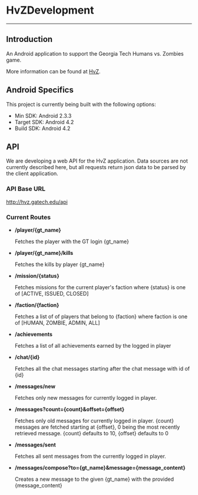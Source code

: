 HvZDevelopment
==============
- - -

Introduction
------------
An Android application to support the Georgia Tech Humans vs. Zombies game.

More information can be found at [HvZ](https://hvz.gatech.edu).

Android Specifics
-------------
This project is currently being built with the following options:

* Min SDK: Android 2.3.3
* Target SDK: Android 4.2
* Build SDK: Android 4.2

API
-------------
We are developing a web API for the HvZ application.
Data sources are not currently described here, but all requests return json data to be
parsed by the client application.

### API Base URL ###
http://hvz.gatech.edu/api

### Current Routes ###
* **/player/{gt_name}**

    Fetches the player with the GT login {gt_name}
    
* **/player/{gt_name}/kills**

    Fetches the kills by player {gt_name}

* **/mission/{status}**

    Fetches missions for the current player's faction where {status} is one of [ACTIVE, ISSUED, CLOSED]
    
* **/faction/{faction}**

    Fetches a list of of players that belong to {faction} where faction is one of [HUMAN, ZOMBIE, ADMIN, ALL]
    
* **/achievements**

    Fetches a list of all achievements earned by the logged in player
    
* **/chat/{id}**

    Fetches all the chat messages starting after the chat message with id of {id}
    
* **/messages/new**

    Fetches only new messages for currently logged in player.

* **/messages?count={count}&offset={offset}**

    Fetches only old messages for currently logged in player.  {count} messages are fetched starting at {offset}, 0 being the most recently retrieved message.
    {count} defaults to 10, {offset} defaults to 0

* **/messages/sent**

    Fetches all sent messages from the currently logged in player.

* **/messages/compose?to={gt_name}&message={message_content}**

    Creates a new message to the given {gt_name} with the provided {message_content}
